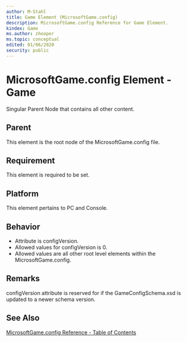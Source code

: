 ```yaml
---
author: M-Stahl
title: Game Element (MicrosoftGame.config)
description: MicrosoftGame.config Reference for Game Element.
kindex: Game
ms.author: zhooper
ms.topic: conceptual
edited: 01/06/2020
security: public
---
```


# MicrosoftGame.config Element - Game

Singular Parent Node that contains all other content.

## Parent
This element is the root node of the MicrosoftGame.config file.

## Requirement
This element is required to be set.

## Platform
This element pertains to PC and Console.

## Behavior
* Attribute is configVersion.
* Allowed values for configVersion is 0.
* Allowed values are all other root level elements within the MicrosoftGame.config.

## Remarks
configVersion attribute is reserved for if the GameConfigSchema.xsd is updated to a newer schema version.

## See Also
[MicrosoftGame.config Reference - Table of Contents](gc-microsoftgameconfig-toc.md)  